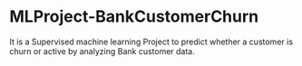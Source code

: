 # MLProject-BankCustomerChurn
It is a Supervised machine learning Project to predict whether a customer is churn or active by analyzing Bank customer data. 
